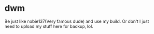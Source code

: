 # dwm
Be just like nobie137(Very famous dude) and use my build. Or don't I just need to upload my stuff here for backup, lol.

